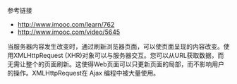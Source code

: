 参考链接
* http://www.imooc.com/learn/762
* http://www.imooc.com/video/5645

当服务器内容发生改变时，通过刷新浏览器页面，可以使页面呈现的内容改变。使用XMLHttpRequest (XHR)对象可以与服务器交互。您可以从URL获取数据，而无需让整个的页面刷新。这使得Web页面可以只更新页面的局部，而不影响用户的操作。XMLHttpRequest在 Ajax 编程中被大量使用。
